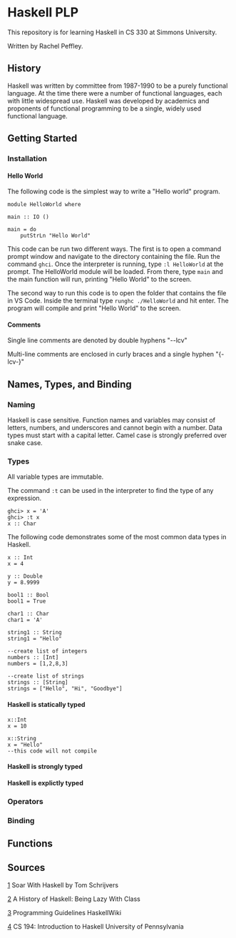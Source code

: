 # Haskell PLP
This repository is for learning Haskell in CS 330 at Simmons University.

Written by Rachel Peffley.
## History
Haskell was written by committee from 1987-1990 to be a purely functional language. At the time there were a number of functional languages, each with little widespread use. Haskell was developed by academics and proponents of functional programming to be a single, widely used functional language.

## Getting Started
### Installation
#### Hello World
The following code is the simplest way to write a "Hello world" program.

```
module HelloWorld where

main :: IO ()

main = do
    putStrLn "Hello World"
```

This code can be run two different ways. The first is to open a command prompt window and navigate to the directory containing the file. Run the command `ghci`. Once the interpreter is running, type `:l HelloWorld` at the prompt. The HelloWorld module will be loaded. From there, type `main` and the main function will run, printing "Hello World" to the screen.

The second way to run this code is to open the folder that contains the file in VS Code. Inside the terminal type `runghc ./HelloWorld` and hit enter. The program will compile and print "Hello World" to the screen.
#### Comments
Single line comments are denoted by double hyphens "--lcv"

Multi-line comments are enclosed in curly braces and a single hyphen "{-lcv-}"

## Names, Types, and Binding
### Naming
Haskell is case sensitive. Function names and variables may consist of letters, numbers, and underscores and cannot begin with a number. Data types must start with a capital letter. Camel case is strongly preferred over snake case.
### Types
All variable types are immutable.

The command `:t` can be used in the interpreter to find the type of any expression.
```
ghci> x = 'A'
ghci> :t x
x :: Char
```

The following code demonstrates some of the most common data types in Haskell.
```
x :: Int
x = 4

y :: Double
y = 8.9999

bool1 :: Bool
bool1 = True

char1 :: Char
char1 = 'A'

string1 :: String
string1 = "Hello"

--create list of integers
numbers :: [Int]
numbers = [1,2,8,3]

--create list of strings
strings :: [String]
strings = ["Hello", "Hi", "Goodbye"]
```
#### Haskell is statically typed
```
x::Int
x = 10

x::String
x = "Hello"
--this code will not compile
```
#### Haskell is strongly typed
#### Haskell is explictly typed
### Operators
### Binding

## Functions

## Sources
[1](https://learning.oreilly.com/library/view/soar-with-haskell/9781805128458/) Soar With Haskell by Tom Schrijvers

[2](https://www.microsoft.com/en-us/research/wp-content/uploads/2016/07/history.pdf?from=https://research.microsoft.com/~simonpj/papers/history-of-haskell/history.pdf&type=exact) A History of Haskell: Being Lazy With Class

[3](https://wiki.haskell.org/Programming_guidelines) Programming Guidelines HaskellWiki

[4](https://www.seas.upenn.edu/~cis1940/spring13/lectures.html) CS 194: Introduction to Haskell University of Pennsylvania
